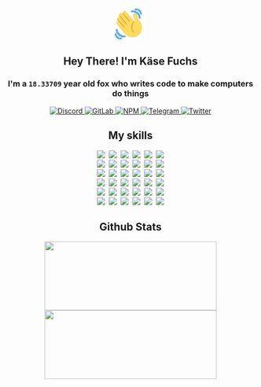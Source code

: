 <div><p align=center><img src=./resources/images/wave.gif width=64px height=64px></p><h2 align=center>Hey There! I'm Käse Fuchs</h2><h3 align=center>I'm a <code>18.33709</code> year old fox who writes code to make computers do things</h3><p align=center><a href=https://discord.com/users/507526681125322772><img alt=Discord src="https://img.shields.io/badge/Discord-5865F2?logo=discord&logoColor=white&style=flat-square#07209f95e8c73567749fa1b7f7f1231a"> </a><a href=https://gitlab.com/kasefuchs><img alt=GitLab src="https://img.shields.io/badge/GitLab-330F63?logo=gitlab&logoColor=white&style=flat-square#07209f95e8c73567749fa1b7f7f1231a"> </a><a href=https://npmjs.com/~kasefuchs><img alt=NPM src="https://img.shields.io/badge/NPM-CB3837?logo=npm&logoColor=white&style=flat-square#07209f95e8c73567749fa1b7f7f1231a"> </a><a href=https://t.me/kasefuchs><img alt=Telegram src="https://img.shields.io/badge/Telegram-2CA5E0?logo=telegram&logoColor=white&style=flat-square#07209f95e8c73567749fa1b7f7f1231a"> </a><a href=https://twitter.com/kasefuchs><img alt=Twitter src="https://img.shields.io/badge/Twitter-1DA1F2?logo=twitter&logoColor=white&style=flat-square#07209f95e8c73567749fa1b7f7f1231a"></a></p><h2 align=center>My skills</h2><p align=center><a href=https://aws.amazon.com/ ><picture><source srcset="https://skillicons.dev/icons?i=aws&theme=dark#07209f95e8c73567749fa1b7f7f1231a" media="(prefers-color-scheme: dark)"><source srcset="https://skillicons.dev/icons?i=aws&theme=light#07209f95e8c73567749fa1b7f7f1231a" media="(prefers-color-scheme: light), (prefers-color-scheme: no-preference)"><img src="https://skillicons.dev/icons?i=aws&theme=light#07209f95e8c73567749fa1b7f7f1231a"></picture></a>&nbsp;&nbsp;<a href=https://en.wikipedia.org/wiki/Bash_(Unix_shell)><picture><source srcset="https://skillicons.dev/icons?i=bash&theme=dark#07209f95e8c73567749fa1b7f7f1231a" media="(prefers-color-scheme: dark)"><source srcset="https://skillicons.dev/icons?i=bash&theme=light#07209f95e8c73567749fa1b7f7f1231a" media="(prefers-color-scheme: light), (prefers-color-scheme: no-preference)"><img src="https://skillicons.dev/icons?i=bash&theme=light#07209f95e8c73567749fa1b7f7f1231a"></picture></a>&nbsp;&nbsp;<a href=https://discord.com/developers/docs><picture><source srcset="https://skillicons.dev/icons?i=bots&theme=dark#07209f95e8c73567749fa1b7f7f1231a" media="(prefers-color-scheme: dark)"><source srcset="https://skillicons.dev/icons?i=bots&theme=light#07209f95e8c73567749fa1b7f7f1231a" media="(prefers-color-scheme: light), (prefers-color-scheme: no-preference)"><img src="https://skillicons.dev/icons?i=bots&theme=light#07209f95e8c73567749fa1b7f7f1231a"></picture></a>&nbsp;&nbsp;<a href=https://www.cloudflare.com/ ><picture><source srcset="https://skillicons.dev/icons?i=cloudflare&theme=dark#07209f95e8c73567749fa1b7f7f1231a" media="(prefers-color-scheme: dark)"><source srcset="https://skillicons.dev/icons?i=cloudflare&theme=light#07209f95e8c73567749fa1b7f7f1231a" media="(prefers-color-scheme: light), (prefers-color-scheme: no-preference)"><img src="https://skillicons.dev/icons?i=cloudflare&theme=light#07209f95e8c73567749fa1b7f7f1231a"></picture></a>&nbsp;&nbsp;<a href=https://en.wikipedia.org/wiki/CSS><picture><source srcset="https://skillicons.dev/icons?i=css&theme=dark#07209f95e8c73567749fa1b7f7f1231a" media="(prefers-color-scheme: dark)"><source srcset="https://skillicons.dev/icons?i=css&theme=light#07209f95e8c73567749fa1b7f7f1231a" media="(prefers-color-scheme: light), (prefers-color-scheme: no-preference)"><img src="https://skillicons.dev/icons?i=css&theme=light#07209f95e8c73567749fa1b7f7f1231a"></picture></a>&nbsp;&nbsp;<a href=https://www.docker.com/ ><picture><source srcset="https://skillicons.dev/icons?i=docker&theme=dark#07209f95e8c73567749fa1b7f7f1231a" media="(prefers-color-scheme: dark)"><source srcset="https://skillicons.dev/icons?i=docker&theme=light#07209f95e8c73567749fa1b7f7f1231a" media="(prefers-color-scheme: light), (prefers-color-scheme: no-preference)"><img src="https://skillicons.dev/icons?i=docker&theme=light#07209f95e8c73567749fa1b7f7f1231a"></picture></a><br><a href=https://www.electronjs.org/ ><picture><source srcset="https://skillicons.dev/icons?i=electron&theme=dark#07209f95e8c73567749fa1b7f7f1231a" media="(prefers-color-scheme: dark)"><source srcset="https://skillicons.dev/icons?i=electron&theme=light#07209f95e8c73567749fa1b7f7f1231a" media="(prefers-color-scheme: light), (prefers-color-scheme: no-preference)"><img src="https://skillicons.dev/icons?i=electron&theme=light#07209f95e8c73567749fa1b7f7f1231a"></picture></a>&nbsp;&nbsp;<a href=https://expressjs.com/ ><picture><source srcset="https://skillicons.dev/icons?i=express&theme=dark#07209f95e8c73567749fa1b7f7f1231a" media="(prefers-color-scheme: dark)"><source srcset="https://skillicons.dev/icons?i=express&theme=light#07209f95e8c73567749fa1b7f7f1231a" media="(prefers-color-scheme: light), (prefers-color-scheme: no-preference)"><img src="https://skillicons.dev/icons?i=express&theme=light#07209f95e8c73567749fa1b7f7f1231a"></picture></a>&nbsp;&nbsp;<a href=https://www.figma.com/ ><picture><source srcset="https://skillicons.dev/icons?i=figma&theme=dark#07209f95e8c73567749fa1b7f7f1231a" media="(prefers-color-scheme: dark)"><source srcset="https://skillicons.dev/icons?i=figma&theme=light#07209f95e8c73567749fa1b7f7f1231a" media="(prefers-color-scheme: light), (prefers-color-scheme: no-preference)"><img src="https://skillicons.dev/icons?i=figma&theme=light#07209f95e8c73567749fa1b7f7f1231a"></picture></a>&nbsp;&nbsp;<a href=https://firebase.google.com/ ><picture><source srcset="https://skillicons.dev/icons?i=firebase&theme=dark#07209f95e8c73567749fa1b7f7f1231a" media="(prefers-color-scheme: dark)"><source srcset="https://skillicons.dev/icons?i=firebase&theme=light#07209f95e8c73567749fa1b7f7f1231a" media="(prefers-color-scheme: light), (prefers-color-scheme: no-preference)"><img src="https://skillicons.dev/icons?i=firebase&theme=light#07209f95e8c73567749fa1b7f7f1231a"></picture></a>&nbsp;&nbsp;<a href=https://flask.palletsprojects.com/ ><picture><source srcset="https://skillicons.dev/icons?i=flask&theme=dark#07209f95e8c73567749fa1b7f7f1231a" media="(prefers-color-scheme: dark)"><source srcset="https://skillicons.dev/icons?i=flask&theme=light#07209f95e8c73567749fa1b7f7f1231a" media="(prefers-color-scheme: light), (prefers-color-scheme: no-preference)"><img src="https://skillicons.dev/icons?i=flask&theme=light#07209f95e8c73567749fa1b7f7f1231a"></picture></a>&nbsp;&nbsp;<a href=https://cloud.google.com/ ><picture><source srcset="https://skillicons.dev/icons?i=gcp&theme=dark#07209f95e8c73567749fa1b7f7f1231a" media="(prefers-color-scheme: dark)"><source srcset="https://skillicons.dev/icons?i=gcp&theme=light#07209f95e8c73567749fa1b7f7f1231a" media="(prefers-color-scheme: light), (prefers-color-scheme: no-preference)"><img src="https://skillicons.dev/icons?i=gcp&theme=light#07209f95e8c73567749fa1b7f7f1231a"></picture></a><br><a href=https://git-scm.com/ ><picture><source srcset="https://skillicons.dev/icons?i=git&theme=dark#07209f95e8c73567749fa1b7f7f1231a" media="(prefers-color-scheme: dark)"><source srcset="https://skillicons.dev/icons?i=git&theme=light#07209f95e8c73567749fa1b7f7f1231a" media="(prefers-color-scheme: light), (prefers-color-scheme: no-preference)"><img src="https://skillicons.dev/icons?i=git&theme=light#07209f95e8c73567749fa1b7f7f1231a"></picture></a>&nbsp;&nbsp;<a href=https://github.com/ ><picture><source srcset="https://skillicons.dev/icons?i=github&theme=dark#07209f95e8c73567749fa1b7f7f1231a" media="(prefers-color-scheme: dark)"><source srcset="https://skillicons.dev/icons?i=github&theme=light#07209f95e8c73567749fa1b7f7f1231a" media="(prefers-color-scheme: light), (prefers-color-scheme: no-preference)"><img src="https://skillicons.dev/icons?i=github&theme=light#07209f95e8c73567749fa1b7f7f1231a"></picture></a>&nbsp;&nbsp;<a href=https://gitlab.com/ ><picture><source srcset="https://skillicons.dev/icons?i=gitlab&theme=dark#07209f95e8c73567749fa1b7f7f1231a" media="(prefers-color-scheme: dark)"><source srcset="https://skillicons.dev/icons?i=gitlab&theme=light#07209f95e8c73567749fa1b7f7f1231a" media="(prefers-color-scheme: light), (prefers-color-scheme: no-preference)"><img src="https://skillicons.dev/icons?i=gitlab&theme=light#07209f95e8c73567749fa1b7f7f1231a"></picture></a>&nbsp;&nbsp;<a href=https://www.heroku.com/ ><picture><source srcset="https://skillicons.dev/icons?i=heroku&theme=dark#07209f95e8c73567749fa1b7f7f1231a" media="(prefers-color-scheme: dark)"><source srcset="https://skillicons.dev/icons?i=heroku&theme=light#07209f95e8c73567749fa1b7f7f1231a" media="(prefers-color-scheme: light), (prefers-color-scheme: no-preference)"><img src="https://skillicons.dev/icons?i=heroku&theme=light#07209f95e8c73567749fa1b7f7f1231a"></picture></a>&nbsp;&nbsp;<a href=https://en.wikipedia.org/wiki/HTML><picture><source srcset="https://skillicons.dev/icons?i=html&theme=dark#07209f95e8c73567749fa1b7f7f1231a" media="(prefers-color-scheme: dark)"><source srcset="https://skillicons.dev/icons?i=html&theme=light#07209f95e8c73567749fa1b7f7f1231a" media="(prefers-color-scheme: light), (prefers-color-scheme: no-preference)"><img src="https://skillicons.dev/icons?i=html&theme=light#07209f95e8c73567749fa1b7f7f1231a"></picture></a>&nbsp;&nbsp;<a href=https://en.wikipedia.org/wiki/JavaScript><picture><source srcset="https://skillicons.dev/icons?i=js&theme=dark#07209f95e8c73567749fa1b7f7f1231a" media="(prefers-color-scheme: dark)"><source srcset="https://skillicons.dev/icons?i=js&theme=light#07209f95e8c73567749fa1b7f7f1231a" media="(prefers-color-scheme: light), (prefers-color-scheme: no-preference)"><img src="https://skillicons.dev/icons?i=js&theme=light#07209f95e8c73567749fa1b7f7f1231a"></picture></a><br><a href=https://en.wikipedia.org/wiki/Linux><picture><source srcset="https://skillicons.dev/icons?i=linux&theme=dark#07209f95e8c73567749fa1b7f7f1231a" media="(prefers-color-scheme: dark)"><source srcset="https://skillicons.dev/icons?i=linux&theme=light#07209f95e8c73567749fa1b7f7f1231a" media="(prefers-color-scheme: light), (prefers-color-scheme: no-preference)"><img src="https://skillicons.dev/icons?i=linux&theme=light#07209f95e8c73567749fa1b7f7f1231a"></picture></a>&nbsp;&nbsp;<a href=https://mui.com/ ><picture><source srcset="https://skillicons.dev/icons?i=materialui&theme=dark#07209f95e8c73567749fa1b7f7f1231a" media="(prefers-color-scheme: dark)"><source srcset="https://skillicons.dev/icons?i=materialui&theme=light#07209f95e8c73567749fa1b7f7f1231a" media="(prefers-color-scheme: light), (prefers-color-scheme: no-preference)"><img src="https://skillicons.dev/icons?i=materialui&theme=light#07209f95e8c73567749fa1b7f7f1231a"></picture></a>&nbsp;&nbsp;<a href=https://en.wikipedia.org/wiki/Markdown><picture><source srcset="https://skillicons.dev/icons?i=md&theme=dark#07209f95e8c73567749fa1b7f7f1231a" media="(prefers-color-scheme: dark)"><source srcset="https://skillicons.dev/icons?i=md&theme=light#07209f95e8c73567749fa1b7f7f1231a" media="(prefers-color-scheme: light), (prefers-color-scheme: no-preference)"><img src="https://skillicons.dev/icons?i=md&theme=light#07209f95e8c73567749fa1b7f7f1231a"></picture></a>&nbsp;&nbsp;<a href=https://www.mongodb.com/ ><picture><source srcset="https://skillicons.dev/icons?i=mongodb&theme=dark#07209f95e8c73567749fa1b7f7f1231a" media="(prefers-color-scheme: dark)"><source srcset="https://skillicons.dev/icons?i=mongodb&theme=light#07209f95e8c73567749fa1b7f7f1231a" media="(prefers-color-scheme: light), (prefers-color-scheme: no-preference)"><img src="https://skillicons.dev/icons?i=mongodb&theme=light#07209f95e8c73567749fa1b7f7f1231a"></picture></a>&nbsp;&nbsp;<a href=https://www.mysql.com/ ><picture><source srcset="https://skillicons.dev/icons?i=mysql&theme=dark#07209f95e8c73567749fa1b7f7f1231a" media="(prefers-color-scheme: dark)"><source srcset="https://skillicons.dev/icons?i=mysql&theme=light#07209f95e8c73567749fa1b7f7f1231a" media="(prefers-color-scheme: light), (prefers-color-scheme: no-preference)"><img src="https://skillicons.dev/icons?i=mysql&theme=light#07209f95e8c73567749fa1b7f7f1231a"></picture></a>&nbsp;&nbsp;<a href=https://nextjs.org/ ><picture><source srcset="https://skillicons.dev/icons?i=nextjs&theme=dark#07209f95e8c73567749fa1b7f7f1231a" media="(prefers-color-scheme: dark)"><source srcset="https://skillicons.dev/icons?i=nextjs&theme=light#07209f95e8c73567749fa1b7f7f1231a" media="(prefers-color-scheme: light), (prefers-color-scheme: no-preference)"><img src="https://skillicons.dev/icons?i=nextjs&theme=light#07209f95e8c73567749fa1b7f7f1231a"></picture></a><br><a href=https://nodejs.org/en/ ><picture><source srcset="https://skillicons.dev/icons?i=nodejs&theme=dark#07209f95e8c73567749fa1b7f7f1231a" media="(prefers-color-scheme: dark)"><source srcset="https://skillicons.dev/icons?i=nodejs&theme=light#07209f95e8c73567749fa1b7f7f1231a" media="(prefers-color-scheme: light), (prefers-color-scheme: no-preference)"><img src="https://skillicons.dev/icons?i=nodejs&theme=light#07209f95e8c73567749fa1b7f7f1231a"></picture></a>&nbsp;&nbsp;<a href=https://www.postgresql.org/ ><picture><source srcset="https://skillicons.dev/icons?i=postgres&theme=dark#07209f95e8c73567749fa1b7f7f1231a" media="(prefers-color-scheme: dark)"><source srcset="https://skillicons.dev/icons?i=postgres&theme=light#07209f95e8c73567749fa1b7f7f1231a" media="(prefers-color-scheme: light), (prefers-color-scheme: no-preference)"><img src="https://skillicons.dev/icons?i=postgres&theme=light#07209f95e8c73567749fa1b7f7f1231a"></picture></a>&nbsp;&nbsp;<a href=https://learn.microsoft.com/en-us/powershell/ ><picture><source srcset="https://skillicons.dev/icons?i=powershell&theme=dark#07209f95e8c73567749fa1b7f7f1231a" media="(prefers-color-scheme: dark)"><source srcset="https://skillicons.dev/icons?i=powershell&theme=light#07209f95e8c73567749fa1b7f7f1231a" media="(prefers-color-scheme: light), (prefers-color-scheme: no-preference)"><img src="https://skillicons.dev/icons?i=powershell&theme=light#07209f95e8c73567749fa1b7f7f1231a"></picture></a>&nbsp;&nbsp;<a href=https://www.python.org/ ><picture><source srcset="https://skillicons.dev/icons?i=py&theme=dark#07209f95e8c73567749fa1b7f7f1231a" media="(prefers-color-scheme: dark)"><source srcset="https://skillicons.dev/icons?i=py&theme=light#07209f95e8c73567749fa1b7f7f1231a" media="(prefers-color-scheme: light), (prefers-color-scheme: no-preference)"><img src="https://skillicons.dev/icons?i=py&theme=light#07209f95e8c73567749fa1b7f7f1231a"></picture></a>&nbsp;&nbsp;<a href=https://www.raspberrypi.org/ ><picture><source srcset="https://skillicons.dev/icons?i=raspberrypi&theme=dark#07209f95e8c73567749fa1b7f7f1231a" media="(prefers-color-scheme: dark)"><source srcset="https://skillicons.dev/icons?i=raspberrypi&theme=light#07209f95e8c73567749fa1b7f7f1231a" media="(prefers-color-scheme: light), (prefers-color-scheme: no-preference)"><img src="https://skillicons.dev/icons?i=raspberrypi&theme=light#07209f95e8c73567749fa1b7f7f1231a"></picture></a>&nbsp;&nbsp;<a href=https://reactjs.org/ ><picture><source srcset="https://skillicons.dev/icons?i=react&theme=dark#07209f95e8c73567749fa1b7f7f1231a" media="(prefers-color-scheme: dark)"><source srcset="https://skillicons.dev/icons?i=react&theme=light#07209f95e8c73567749fa1b7f7f1231a" media="(prefers-color-scheme: light), (prefers-color-scheme: no-preference)"><img src="https://skillicons.dev/icons?i=react&theme=light#07209f95e8c73567749fa1b7f7f1231a"></picture></a><br><a href=https://redux.js.org/ ><picture><source srcset="https://skillicons.dev/icons?i=redux&theme=dark#07209f95e8c73567749fa1b7f7f1231a" media="(prefers-color-scheme: dark)"><source srcset="https://skillicons.dev/icons?i=redux&theme=light#07209f95e8c73567749fa1b7f7f1231a" media="(prefers-color-scheme: light), (prefers-color-scheme: no-preference)"><img src="https://skillicons.dev/icons?i=redux&theme=light#07209f95e8c73567749fa1b7f7f1231a"></picture></a>&nbsp;&nbsp;<a href=https://en.wikipedia.org/wiki/Regular_expression><picture><source srcset="https://skillicons.dev/icons?i=regex&theme=dark#07209f95e8c73567749fa1b7f7f1231a" media="(prefers-color-scheme: dark)"><source srcset="https://skillicons.dev/icons?i=regex&theme=light#07209f95e8c73567749fa1b7f7f1231a" media="(prefers-color-scheme: light), (prefers-color-scheme: no-preference)"><img src="https://skillicons.dev/icons?i=regex&theme=light#07209f95e8c73567749fa1b7f7f1231a"></picture></a>&nbsp;&nbsp;<a href=https://en.wikipedia.org/wiki/Sass_(stylesheet_language)><picture><source srcset="https://skillicons.dev/icons?i=sass&theme=dark#07209f95e8c73567749fa1b7f7f1231a" media="(prefers-color-scheme: dark)"><source srcset="https://skillicons.dev/icons?i=sass&theme=light#07209f95e8c73567749fa1b7f7f1231a" media="(prefers-color-scheme: light), (prefers-color-scheme: no-preference)"><img src="https://skillicons.dev/icons?i=sass&theme=light#07209f95e8c73567749fa1b7f7f1231a"></picture></a>&nbsp;&nbsp;<a href=https://www.typescriptlang.org/ ><picture><source srcset="https://skillicons.dev/icons?i=ts&theme=dark#07209f95e8c73567749fa1b7f7f1231a" media="(prefers-color-scheme: dark)"><source srcset="https://skillicons.dev/icons?i=ts&theme=light#07209f95e8c73567749fa1b7f7f1231a" media="(prefers-color-scheme: light), (prefers-color-scheme: no-preference)"><img src="https://skillicons.dev/icons?i=ts&theme=light#07209f95e8c73567749fa1b7f7f1231a"></picture></a>&nbsp;&nbsp;<a href=https://unity.com/ ><picture><source srcset="https://skillicons.dev/icons?i=unity&theme=dark#07209f95e8c73567749fa1b7f7f1231a" media="(prefers-color-scheme: dark)"><source srcset="https://skillicons.dev/icons?i=unity&theme=light#07209f95e8c73567749fa1b7f7f1231a" media="(prefers-color-scheme: light), (prefers-color-scheme: no-preference)"><img src="https://skillicons.dev/icons?i=unity&theme=light#07209f95e8c73567749fa1b7f7f1231a"></picture></a>&nbsp;&nbsp;<a href=https://workers.cloudflare.com/ ><picture><source srcset="https://skillicons.dev/icons?i=workers&theme=dark#07209f95e8c73567749fa1b7f7f1231a" media="(prefers-color-scheme: dark)"><source srcset="https://skillicons.dev/icons?i=workers&theme=light#07209f95e8c73567749fa1b7f7f1231a" media="(prefers-color-scheme: light), (prefers-color-scheme: no-preference)"><img src="https://skillicons.dev/icons?i=workers&theme=light#07209f95e8c73567749fa1b7f7f1231a"></picture></a><br></p><h2 align=center>Github Stats</h2><p align=center><picture><source srcset="https://github-readme-stats-kasefuchs.vercel.app/api/?count_private=true&hide_border=true&hide_rank=true&line_height=20&hide_title=true&username=Kasefuchs&theme=dark#07209f95e8c73567749fa1b7f7f1231a" media="(prefers-color-scheme: dark)"><source srcset="https://github-readme-stats-kasefuchs.vercel.app/api/?count_private=true&hide_border=true&hide_rank=true&line_height=20&hide_title=true&username=Kasefuchs&theme=light#07209f95e8c73567749fa1b7f7f1231a" media="(prefers-color-scheme: light), (prefers-color-scheme: no-preference)"><img align=middle width=350 height=140 src="https://github-readme-stats-kasefuchs.vercel.app/api/?count_private=true&hide_border=true&hide_rank=true&line_height=20&hide_title=true&username=Kasefuchs&theme=light#07209f95e8c73567749fa1b7f7f1231a"></picture><picture><source srcset="https://github-readme-stats-kasefuchs.vercel.app/api/top-langs/?count_private=true&hide_border=true&layout=compact&username=Kasefuchs&theme=dark#07209f95e8c73567749fa1b7f7f1231a" media="(prefers-color-scheme: dark)"><source srcset="https://github-readme-stats-kasefuchs.vercel.app/api/top-langs/?count_private=true&hide_border=true&layout=compact&username=Kasefuchs&theme=light#07209f95e8c73567749fa1b7f7f1231a" media="(prefers-color-scheme: light), (prefers-color-scheme: no-preference)"><img align=middle width=350 height=140 src="https://github-readme-stats-kasefuchs.vercel.app/api/top-langs/?count_private=true&hide_border=true&layout=compact&username=Kasefuchs&theme=light#07209f95e8c73567749fa1b7f7f1231a"></picture></p><img src="https://hit.yhype.me/github/profile?user_id=64592097#07209f95e8c73567749fa1b7f7f1231a" alt=""></div>
